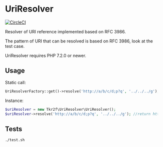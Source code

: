 # UriResolver

[![CircleCI](https://circleci.com/gh/tkr2f/uri-resolver/tree/master.svg?style=svg)](https://circleci.com/gh/tkr2f/uri-resolver/tree/master)

Resolver of URI reference implemented based on RFC 3986.

The pattern of URI that can be resolved is based on RFC 3986, look at the test case.

UriResolver requires PHP 7.2.0 or newer.

## Usage

Static call:

```php
UriResolverFactory::get()->resolve('http://a/b/c/d;p?q', '../../../g'); //return http://a/g
```

Instance:

```php
$uriResolver = new Tkr2f\UriResolver\UriResolver();
$uriResolver->resolve('http://a/b/c/d;p?q', '../../../g'); //return http://a/g
```

## Tests

```
./test.sh
```
